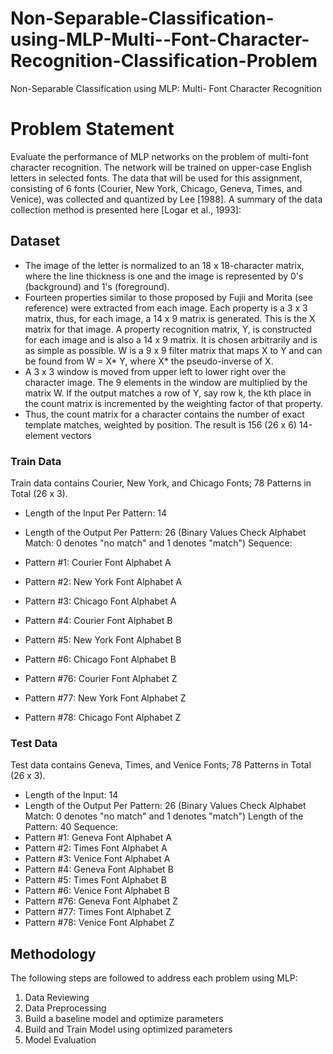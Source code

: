 # Non-Separable-Classification-using-MLP-Multi--Font-Character-Recognition-Classification-Problem

Non-Separable Classification using MLP: Multi- Font Character Recognition 

# Problem Statement 
Evaluate the performance of MLP networks on the problem of multi-font character 
recognition. The network will be trained on upper-case English letters in selected fonts. 
The data that will be used for this assignment, consisting of 6 fonts (Courier, New York, 
Chicago, Geneva, Times, and Venice), was collected and quantized by Lee [1988]. A 
summary of the data collection method is presented here [Logar et al., 1993]: 


## Dataset 
- The image of the letter is normalized to an 18 x 18-character matrix, where the 
line thickness is one and the image is represented by 0's (background) and 1's 
(foreground). 
- Fourteen properties similar to those proposed by Fujii and Morita (see reference) 
were extracted from each image. Each property is a 3 x 3 matrix, thus, for each 
image, a 14 x 9 matrix is generated. This is the X matrix for that image. A property 
recognition matrix, Y, is constructed for each image and is also a 14 x 9 matrix. It 
is chosen arbitrarily and is as simple as possible. W is a 9 x 9 filter matrix that 
maps X to Y and can be found from W = X* Y, where X* the pseudo-inverse of X. 
- A 3 x 3 window is moved from upper left to lower right over the character image. 
The 9 elements in the window are multiplied by the matrix W. If the output matches 
a row of Y, say row k, the kth place in the count matrix is incremented by the 
weighting factor of that property. 
- Thus, the count matrix for a character contains the number of exact template 
matches, weighted by position. The result is 156 (26 x 6) 14-element vectors 

### Train Data 
Train data contains Courier, New York, and Chicago Fonts; 78 Patterns in Total (26 x 3). 
- Length of the Input Per Pattern: 14 
- Length of the Output Per Pattern: 26 (Binary Values Check Alphabet Match: 0 
denotes "no match" and 1 denotes "match") 
Sequence: 
- Pattern #1: Courier Font Alphabet A 
- Pattern #2: New York Font Alphabet A 
- Pattern #3: Chicago Font Alphabet A 
- Pattern #4: Courier Font Alphabet B 
- Pattern #5: New York Font Alphabet B 

- Pattern #6: Chicago Font Alphabet B 
- Pattern #76: Courier Font Alphabet Z 
- Pattern #77: New York Font Alphabet Z 
- Pattern #78: Chicago Font Alphabet Z 

### Test Data 
Test data contains Geneva, Times, and Venice Fonts; 78 Patterns in Total (26 x 3). 
- Length of the Input: 14 
- Length of the Output Per Pattern: 26 (Binary Values Check Alphabet Match: 0 
denotes "no match" and 1 denotes "match") Length of the Pattern: 40 
Sequence: 
- Pattern #1: Geneva Font Alphabet A 
- Pattern #2: Times Font Alphabet A 
- Pattern #3: Venice Font Alphabet A 
- Pattern #4: Geneva Font Alphabet B 
- Pattern #5: Times Font Alphabet B 
- Pattern #6: Venice Font Alphabet B 
- Pattern #76: Geneva Font Alphabet Z 
- Pattern #77: Times Font Alphabet Z 
- Pattern #78: Venice Font Alphabet Z 

## Methodology 
The following steps are followed to address each problem using MLP: 
1. Data Reviewing 
2. Data Preprocessing 
3. Build a baseline model and optimize parameters 
4. Build and Train Model using optimized parameters 
5. Model Evaluation 
